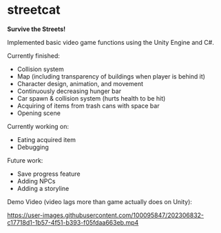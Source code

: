 # streetcat
**Survive the Streets!**

Implemented basic video game functions using the Unity Engine and C#.

Currently finished:
  - Collision system
  - Map (including transparency of buildings when player is behind it)
  - Character design, animation, and movement
  - Continuously decreasing hunger bar
  - Car spawn & collision system (hurts health to be hit)
  - Acquiring of items from trash cans with space bar
  - Opening scene

Currently working on:
  - Eating acquired item
  - Debugging

Future work:
  - Save progress feature
  - Adding NPCs
  - Adding a storyline

Demo Video (video lags more than game actually does on Unity):

https://user-images.githubusercontent.com/100095847/202306832-c17718d1-1b57-4f51-b393-f05fdaa663eb.mp4


